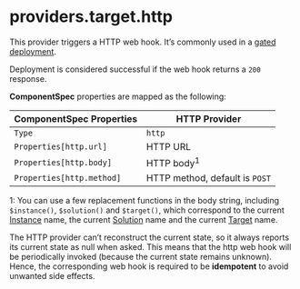 # providers.target.http

This provider triggers a HTTP web hook. It’s commonly used in a [gated deployment](../scenarios/gated-deployment.md).

Deployment is considered successful if the web hook returns a `200` response.

**ComponentSpec** properties are mapped as the following:

| ComponentSpec Properties| HTTP Provider|
|--------|--------|
| `Type` | `http`|
| `Properties[http.url]` | HTTP URL |
| `Properties[http.body]` | HTTP body<sup>1</sup> |
| `Properties[http.method]` | HTTP method, default is `POST` |

1: You can use a few replacement functions in the body string, including `$instance()`, `$solution()` and `$target()`, which correspond to the current [Instance](../concepts/unified-object-model/instance.md) name, the current [Solution](../concepts/unified-object-model/solution.md) name and the current [Target](../concepts/unified-object-model/target.md) name.

The HTTP provider can’t reconstruct the current state, so it always reports its current state as null when asked. This means that the http web hook will be periodically invoked (because the current state remains unknown). Hence, the corresponding web hook is required to be **idempotent** to avoid unwanted side effects.
